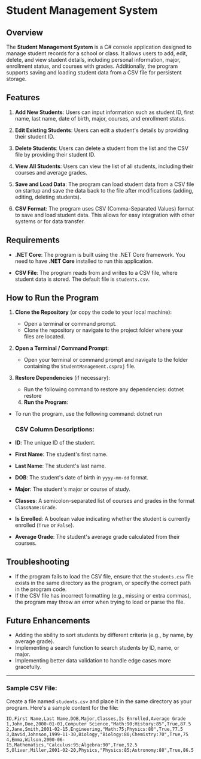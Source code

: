 # Student Management System

## Overview

The **Student Management System** is a C# console application designed to manage student records for a school or class. It allows users to add, edit, delete, and view student details, including personal information, major, enrollment status, and courses with grades. Additionally, the program supports saving and loading student data from a CSV file for persistent storage.

## Features

1. **Add New Students**: Users can input information such as student ID, first name, last name, date of birth, major, courses, and enrollment status.
   
2. **Edit Existing Students**: Users can edit a student's details by providing their student ID.

3. **Delete Students**: Users can delete a student from the list and the CSV file by providing their student ID.

4. **View All Students**: Users can view the list of all students, including their courses and average grades.

5. **Save and Load Data**: The program can load student data from a CSV file on startup and save the data back to the file after modifications (adding, editing, deleting students).

6. **CSV Format**: The program uses CSV (Comma-Separated Values) format to save and load student data. This allows for easy integration with other systems or for data transfer.

## Requirements

- **.NET Core**: The program is built using the .NET Core framework. You need to have **.NET Core** installed to run this application.
  
- **CSV File**: The program reads from and writes to a CSV file, where student data is stored. The default file is `students.csv`.

## How to Run the Program

1. **Clone the Repository** (or copy the code to your local machine):
   - Open a terminal or command prompt.
   - Clone the repository or navigate to the project folder where your files are located.

2. **Open a Terminal / Command Prompt**:
   - Open your terminal or command prompt and navigate to the folder containing the `StudentManagement.csproj` file.

3. **Restore Dependencies** (if necessary):
   - Run the following command to restore any dependencies:
    dotnet restore

   4. **Run the Program**:
- To run the program, use the following command:
    dotnet run

    ### CSV Column Descriptions:
- **ID**: The unique ID of the student.
- **First Name**: The student's first name.
- **Last Name**: The student's last name.
- **DOB**: The student's date of birth in `yyyy-mm-dd` format.
- **Major**: The student's major or course of study.
- **Classes**: A semicolon-separated list of courses and grades in the format `ClassName:Grade`.
- **Is Enrolled**: A boolean value indicating whether the student is currently enrolled (`True` or `False`).
- **Average Grade**: The student's average grade calculated from their courses.

## Troubleshooting

- If the program fails to load the CSV file, ensure that the `students.csv` file exists in the same directory as the program, or specify the correct path in the program code.
- If the CSV file has incorrect formatting (e.g., missing or extra commas), the program may throw an error when trying to load or parse the file.

## Future Enhancements

- Adding the ability to sort students by different criteria (e.g., by name, by average grade).
- Implementing a search function to search students by ID, name, or major.
- Implementing better data validation to handle edge cases more gracefully.

---

### **Sample CSV File:**

Create a file named `students.csv` and place it in the same directory as your program. Here's a sample content for the file:

```csv
ID,First Name,Last Name,DOB,Major,Classes,Is Enrolled,Average Grade
1,John,Doe,2000-01-01,Computer Science,"Math:90;History:85",True,87.5
2,Jane,Smith,2001-02-15,Engineering,"Math:75;Physics:80",True,77.5
3,David,Johnson,1999-11-30,Biology,"Biology:80;Chemistry:70",True,75
4,Emma,Wilson,2000-06-15,Mathematics,"Calculus:95;Algebra:90",True,92.5
5,Oliver,Miller,2001-02-20,Physics,"Physics:85;Astronomy:88",True,86.5